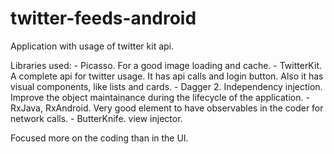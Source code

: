 # twitter-feeds-android

Application with usage of twitter kit api.

  Libraries used:
    - Picasso. For a good image loading and cache.
    - TwitterKit. A complete api for twitter usage. It has api calls and login button. Also it has visual components, like lists and cards.
    - Dagger 2. Independency injection. Improve the object maintainance during the lifecycle of the application.
    - RxJava, RxAndroid. Very good element to have observables in the coder for network calls.
    - ButterKnife. view injector.
   
Focused more on the coding than in the UI. 
